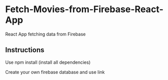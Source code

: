 # Fetch-Movies-from-Firebase-React-App
 React App fetching data from Firebase
 
## Instructions

Use npm install (install all dependencies)

Create your own firebase database and use link
